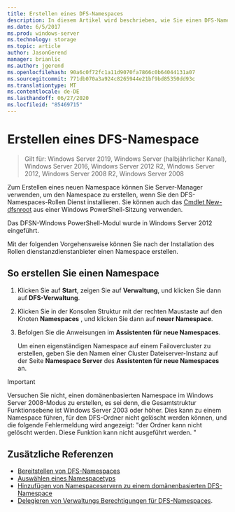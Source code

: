 ```yaml
---
title: Erstellen eines DFS-Namespaces
description: In diesem Artikel wird beschrieben, wie Sie einen DFS-Namespace erstellen.
ms.date: 6/5/2017
ms.prod: windows-server
ms.technology: storage
ms.topic: article
author: JasonGerend
manager: brianlic
ms.author: jgerend
ms.openlocfilehash: 90a6c0f72fc1a11d9070fa7866c0b64044131a07
ms.sourcegitcommit: 771db070a3a924c8265944e21bf9bd85350dd93c
ms.translationtype: MT
ms.contentlocale: de-DE
ms.lasthandoff: 06/27/2020
ms.locfileid: "85469715"
---
```

# <a name="create-a-dfs-namespace"></a>Erstellen eines DFS-Namespace

> Gilt für: Windows Server 2019, Windows Server (halbjährlicher Kanal), Windows Server 2016, Windows Server 2012 R2, Windows Server 2012, Windows Server 2008 R2, Windows Server 2008

Zum Erstellen eines neuen Namespace können Sie Server-Manager verwenden, um den Namespace zu erstellen, wenn Sie den DFS-Namespaces-Rollen Dienst installieren. Sie können auch das [Cmdlet New-dfsnroot](https://docs.microsoft.com/powershell/module/dfsn/new-dfsnroot) aus einer Windows PowerShell-Sitzung verwenden.

Das DFSN-Windows PowerShell-Modul wurde in Windows Server 2012 eingeführt.

Mit der folgenden Vorgehensweise können Sie nach der Installation des Rollen dienstanzdienstanbieter einen Namespace erstellen.

## <a name="to-create-a-namespace"></a>So erstellen Sie einen Namespace

1.  Klicken Sie auf **Start**, zeigen Sie auf **Verwaltung**, und klicken Sie dann auf **DFS-Verwaltung**.

2.  Klicken Sie in der Konsolen Struktur mit der rechten Maustaste auf den Knoten **Namespaces** , und klicken Sie dann auf **neuer Namespace**.

3.  Befolgen Sie die Anweisungen im **Assistenten für neue Namespaces**.

    Um einen eigenständigen Namespace auf einem Failovercluster zu erstellen, geben Sie den Namen einer Cluster Dateiserver-Instanz auf der Seite **Namespace Server** des **Assistenten für neue Namespaces** an.

> [!IMPORTANT]
> Versuchen Sie nicht, einen domänenbasierten Namespace im Windows Server 2008-Modus zu erstellen, es sei denn, die Gesamtstruktur Funktionsebene ist Windows Server 2003 oder höher. Dies kann zu einem Namespace führen, für den DFS-Ordner nicht gelöscht werden können, und die folgende Fehlermeldung wird angezeigt: "der Ordner kann nicht gelöscht werden. Diese Funktion kann nicht ausgeführt werden. "

## <a name="additional-references"></a>Zusätzliche Referenzen

-   [Bereitstellen von DFS-Namespaces](deploying-dfs-namespaces.md)
-   [Auswählen eines Namespacetyps](choose-a-namespace-type.md)
-   [Hinzufügen von Namespaceservern zu einem domänenbasierten DFS-Namespace](add-namespace-servers-to-a-domain-based-dfs-namespace.md)
-   [Delegieren von Verwaltungs Berechtigungen für DFS-Namespaces](delegate-management-permissions-for-dfs-namespaces.md).


